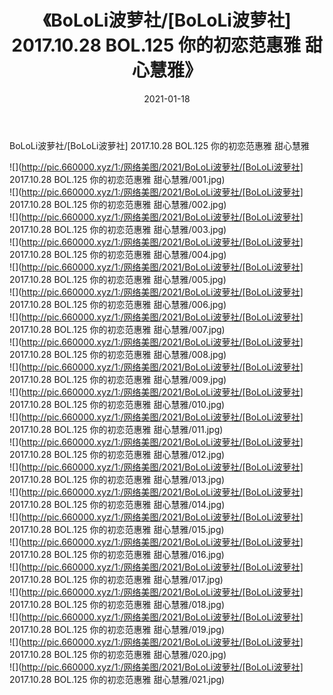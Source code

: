 ﻿---
layout: post
title:  《BoLoLi波萝社/[BoLoLi波萝社] 2017.10.28 BOL.125 你的初恋范惠雅 甜心慧雅》
date:   2021-01-18
img: http://pic.660000.xyz/1:/网络美图/2021/BoLoLi波萝社/[BoLoLi波萝社] 2017.10.28 BOL.125 你的初恋范惠雅 甜心慧雅/000.jpg
categories: [美女, 清纯, 唯美]
---

BoLoLi波萝社/[BoLoLi波萝社] 2017.10.28 BOL.125 你的初恋范惠雅 甜心慧雅

 ![](http://pic.660000.xyz/1:/网络美图/2021/BoLoLi波萝社/[BoLoLi波萝社] 2017.10.28 BOL.125 你的初恋范惠雅 甜心慧雅/001.jpg) <br>![](http://pic.660000.xyz/1:/网络美图/2021/BoLoLi波萝社/[BoLoLi波萝社] 2017.10.28 BOL.125 你的初恋范惠雅 甜心慧雅/002.jpg) <br>![](http://pic.660000.xyz/1:/网络美图/2021/BoLoLi波萝社/[BoLoLi波萝社] 2017.10.28 BOL.125 你的初恋范惠雅 甜心慧雅/003.jpg) <br>![](http://pic.660000.xyz/1:/网络美图/2021/BoLoLi波萝社/[BoLoLi波萝社] 2017.10.28 BOL.125 你的初恋范惠雅 甜心慧雅/004.jpg) <br>![](http://pic.660000.xyz/1:/网络美图/2021/BoLoLi波萝社/[BoLoLi波萝社] 2017.10.28 BOL.125 你的初恋范惠雅 甜心慧雅/005.jpg) <br>![](http://pic.660000.xyz/1:/网络美图/2021/BoLoLi波萝社/[BoLoLi波萝社] 2017.10.28 BOL.125 你的初恋范惠雅 甜心慧雅/006.jpg) <br>![](http://pic.660000.xyz/1:/网络美图/2021/BoLoLi波萝社/[BoLoLi波萝社] 2017.10.28 BOL.125 你的初恋范惠雅 甜心慧雅/007.jpg) <br>![](http://pic.660000.xyz/1:/网络美图/2021/BoLoLi波萝社/[BoLoLi波萝社] 2017.10.28 BOL.125 你的初恋范惠雅 甜心慧雅/008.jpg) <br>![](http://pic.660000.xyz/1:/网络美图/2021/BoLoLi波萝社/[BoLoLi波萝社] 2017.10.28 BOL.125 你的初恋范惠雅 甜心慧雅/009.jpg) <br>![](http://pic.660000.xyz/1:/网络美图/2021/BoLoLi波萝社/[BoLoLi波萝社] 2017.10.28 BOL.125 你的初恋范惠雅 甜心慧雅/010.jpg) <br>![](http://pic.660000.xyz/1:/网络美图/2021/BoLoLi波萝社/[BoLoLi波萝社] 2017.10.28 BOL.125 你的初恋范惠雅 甜心慧雅/011.jpg) <br>![](http://pic.660000.xyz/1:/网络美图/2021/BoLoLi波萝社/[BoLoLi波萝社] 2017.10.28 BOL.125 你的初恋范惠雅 甜心慧雅/012.jpg) <br>![](http://pic.660000.xyz/1:/网络美图/2021/BoLoLi波萝社/[BoLoLi波萝社] 2017.10.28 BOL.125 你的初恋范惠雅 甜心慧雅/013.jpg) <br>![](http://pic.660000.xyz/1:/网络美图/2021/BoLoLi波萝社/[BoLoLi波萝社] 2017.10.28 BOL.125 你的初恋范惠雅 甜心慧雅/014.jpg) <br>![](http://pic.660000.xyz/1:/网络美图/2021/BoLoLi波萝社/[BoLoLi波萝社] 2017.10.28 BOL.125 你的初恋范惠雅 甜心慧雅/015.jpg) <br>![](http://pic.660000.xyz/1:/网络美图/2021/BoLoLi波萝社/[BoLoLi波萝社] 2017.10.28 BOL.125 你的初恋范惠雅 甜心慧雅/016.jpg) <br>![](http://pic.660000.xyz/1:/网络美图/2021/BoLoLi波萝社/[BoLoLi波萝社] 2017.10.28 BOL.125 你的初恋范惠雅 甜心慧雅/017.jpg) <br>![](http://pic.660000.xyz/1:/网络美图/2021/BoLoLi波萝社/[BoLoLi波萝社] 2017.10.28 BOL.125 你的初恋范惠雅 甜心慧雅/018.jpg) <br>![](http://pic.660000.xyz/1:/网络美图/2021/BoLoLi波萝社/[BoLoLi波萝社] 2017.10.28 BOL.125 你的初恋范惠雅 甜心慧雅/019.jpg) <br>![](http://pic.660000.xyz/1:/网络美图/2021/BoLoLi波萝社/[BoLoLi波萝社] 2017.10.28 BOL.125 你的初恋范惠雅 甜心慧雅/020.jpg) <br>![](http://pic.660000.xyz/1:/网络美图/2021/BoLoLi波萝社/[BoLoLi波萝社] 2017.10.28 BOL.125 你的初恋范惠雅 甜心慧雅/021.jpg) <br>